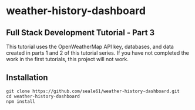 # weather-history-dashboard
## Full Stack Development Tutorial - Part 3
This tutorial uses the OpenWeatherMap API key, databases, and data created in parts 1 and 2 of this tutorial series. If you have not completed the work in the first tutorials, this project will not work.  

## Installation  
    git clone https://github.com/seale61/weather-history-dashboard.git
    cd weather-history-dashboard
    npm install
